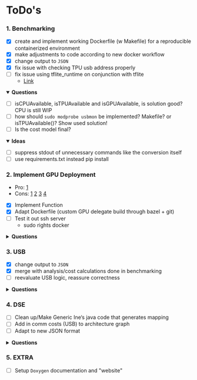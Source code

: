 # ToDo's

### 1. Benchmarking
* [X] create and implement working Dockerfile (w Makefile) for a reproducible containerized environment
* [X] make adjustments to code according to new docker workflow
* [X] change output to `JSON`
* [X] fix issue with checking TPU usb address properly
* [ ] fix issue using tflite_runtime on conjunction with tflite
  - [Link](https://github.com/ultralytics/yolov5/issues/5709)

<details open>
<summary>
<b> Questions </b>
</summary>

- [ ] isCPUAvailable, isTPUAvailable and isGPUAvailable, is solution good? CPU is still WIP
- [ ] how should `sudo modprobe usbmon` be implemented? Makefile? or isTPUAvailable()? Show used solution!
- [ ] Is the cost model final?

</details>

<details open>
<summary>
<b> Ideas </b>
</summary>

- [ ] suppress stdout of unnecessary commands like the conversion itself
- [ ] use requirements.txt instead pip install
</details>

### 2. Implement GPU Deployment
* Pro:
[1](https://github.com/tensorflow/tensorflow/issues/52155#issuecomment-931498450)
* Cons:
[1](https://www.tensorflow.org/lite/performance/delegates)
[2](https://github.com/tensorflow/tensorflow/issues/40706#issuecomment-648456999)
[3](https://github.com/tensorflow/tensorflow/issues/34536#issuecomment-565632906)
[4](https://github.com/tensorflow/tensorflow/issues/31377#issuecomment-519331496)

- [X] Implement Function
- [X] Adapt Dockerfile (custom GPU delegate build through bazel + git)
- [ ] Test it out ssh server
  - sudo rights docker

<details closed>
<summary>
<b> Questions </b>
</summary>
</details>


### 3. USB
- [X] change output to `JSON`
- [X] merge with analysis/cost calculations done in benchmarking
- [ ] reevaluate USB logic, reassure correctness

<details closed>
<summary>
<b> Questions </b>
</summary>
</details>

### 4. DSE
* [ ] Clean up/Make Generic Ine‘s java code that generates mapping
* [ ] Add in comm costs (USB) to architecture graph
* [ ] Adapt to new JSON format

<details closed>
<summary>
<b> Questions </b>
</summary>
</details>

### 5. EXTRA
* [ ] Setup `Doxygen` documentation and "website"
